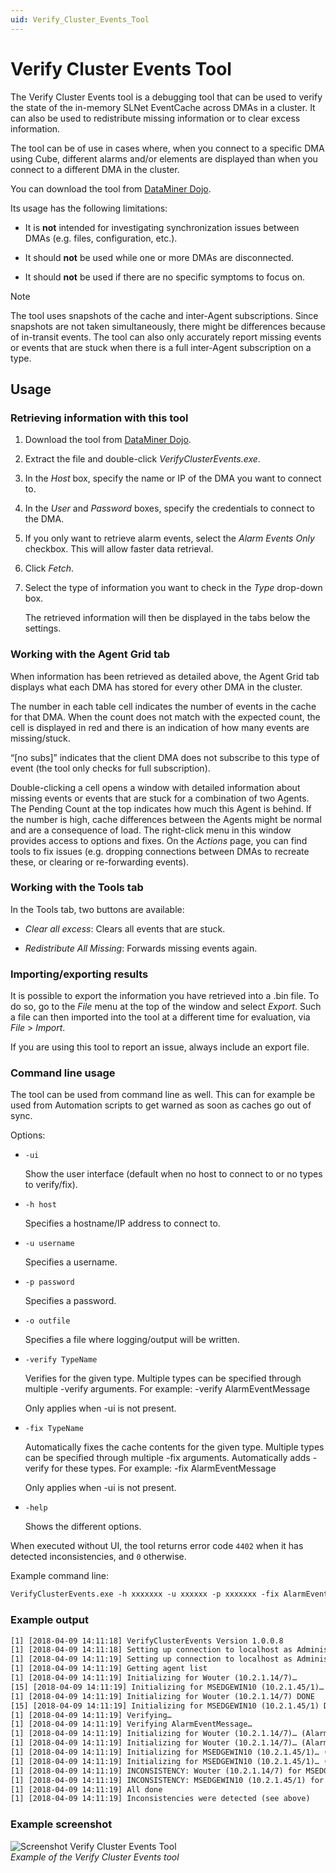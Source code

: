 ```yaml
---
uid: Verify_Cluster_Events_Tool
---
```


# Verify Cluster Events Tool

The Verify Cluster Events tool is a debugging tool that can be used to verify the state of the in-memory SLNet EventCache across DMAs in a cluster. It can also be used to redistribute missing information or to clear excess information.

The tool can be of use in cases where, when you connect to a specific DMA using Cube, different alarms and/or elements are displayed than when you connect to a different DMA in the cluster.

You can download the tool from [DataMiner Dojo](https://community.dataminer.services/download/verifyclusterevents-1-0-0-9/).

Its usage has the following limitations:

- It is **not** intended for investigating synchronization issues between DMAs (e.g. files, configuration, etc.).

- It should **not** be used while one or more DMAs are disconnected.

- It should **not** be used if there are no specific symptoms to focus on.

> [!NOTE]
> The tool uses snapshots of the cache and inter-Agent subscriptions. Since snapshots are not taken simultaneously, there might be differences because of in-transit events. The tool can also only accurately report missing events or events that are stuck when there is a full inter-Agent subscription on a type.

## Usage

### Retrieving information with this tool

1. Download the tool from [DataMiner Dojo](https://community.dataminer.services/download/verifyclusterevents-1-0-0-9/).

1. Extract the file and double-click *VerifyClusterEvents.exe*.

1. In the *Host* box, specify the name or IP of the DMA you want to connect to.

1. In the *User* and *Password* boxes, specify the credentials to connect to the DMA.

1. If you only want to retrieve alarm events, select the *Alarm Events Only* checkbox. This will allow faster data retrieval.

1. Click *Fetch*.

1. Select the type of information you want to check in the *Type* drop-down box.

   The retrieved information will then be displayed in the tabs below the settings.

### Working with the Agent Grid tab

When information has been retrieved as detailed above, the Agent Grid tab displays what each DMA has stored for every other DMA in the cluster.

The number in each table cell indicates the number of events in the cache for that DMA. When the count does not match with the expected count, the cell is displayed in red and there is an indication of how many events are missing/stuck.

“[no subs]” indicates that the client DMA does not subscribe to this type of event (the tool only checks for full subscription).

Double-clicking a cell opens a window with detailed information about missing events or events that are stuck for a combination of two Agents. The Pending Count at the top indicates how much this Agent is behind. If the number is high, cache differences between the Agents might be normal and are a consequence of load. The right-click menu in this window provides access to options and fixes. On the *Actions* page, you can find tools to fix issues (e.g. dropping connections between DMAs to recreate these, or clearing or re-forwarding events).

### Working with the Tools tab

In the Tools tab, two buttons are available:

- *Clear all excess*: Clears all events that are stuck.

- *Redistribute All Missing*: Forwards missing events again.

### Importing/exporting results

It is possible to export the information you have retrieved into a .bin file. To do so, go to the *File* menu at the top of the window and select *Export*. Such a file can then imported into the tool at a different time for evaluation, via *File* > *Import*.

If you are using this tool to report an issue, always include an export file.

### Command line usage

The tool can be used from command line as well. This can for example be used from  Automation scripts to get warned as soon as caches go out of sync.

Options:

- `-ui`

  Show the user interface (default when no host to connect to or no types to verify/fix).

- `-h host`

  Specifies a hostname/IP address to connect to.

- `-u username`

  Specifies a username.

- `-p password`

  Specifies a password.

- `-o outfile`

  Specifies a file where logging/output will be written.

- `-verify TypeName`

  Verifies for the given type. Multiple types can be specified through multiple -verify arguments. For example: -verify AlarmEventMessage

  Only applies when -ui is not present.

- `-fix TypeName`

  Automatically fixes the cache contents for the given type. Multiple types can be specified through multiple -fix arguments. Automatically adds -verify for these types. For example: -fix AlarmEventMessage

  Only applies when -ui is not present.

- `-help`

  Shows the different options.

When executed without UI, the tool returns error code `4402` when it has detected inconsistencies, and `0` otherwise.

Example command line:

```txt
VerifyClusterEvents.exe -h xxxxxxx -u xxxxxx -p xxxxxxx -fix AlarmEventMessage -o out.txt
```

### Example output

```txt
[1] [2018-04-09 14:11:18] VerifyClusterEvents Version 1.0.0.8
[1] [2018-04-09 14:11:18] Setting up connection to localhost as Administrator
[1] [2018-04-09 14:11:19] Setting up connection to localhost as Administrator DONE
[1] [2018-04-09 14:11:19] Getting agent list
[1] [2018-04-09 14:11:19] Initializing for Wouter (10.2.1.14/7)…
[15] [2018-04-09 14:11:19] Initializing for MSEDGEWIN10 (10.2.1.45/1)…
[1] [2018-04-09 14:11:19] Initializing for Wouter (10.2.1.14/7) DONE
[15] [2018-04-09 14:11:19] Initializing for MSEDGEWIN10 (10.2.1.45/1) DONE
[1] [2018-04-09 14:11:19] Verifying…
[1] [2018-04-09 14:11:19] Verifying AlarmEventMessage…
[1] [2018-04-09 14:11:19] Initializing for Wouter (10.2.1.14/7)… (AlarmEventMessage)
[1] [2018-04-09 14:11:19] Initializing for Wouter (10.2.1.14/7)… (AlarmEventMessage) DONE
[1] [2018-04-09 14:11:19] Initializing for MSEDGEWIN10 (10.2.1.45/1)… (AlarmEventMessage)
[1] [2018-04-09 14:11:19] Initializing for MSEDGEWIN10 (10.2.1.45/1)… (AlarmEventMessage) DONE
[1] [2018-04-09 14:11:19] INCONSISTENCY: Wouter (10.2.1.14/7) for MSEDGEWIN10 (10.2.1.45/1): 1 (-1)
[1] [2018-04-09 14:11:19] INCONSISTENCY: MSEDGEWIN10 (10.2.1.45/1) for Wouter (10.2.1.14/7): 1 (+1)
[1] [2018-04-09 14:11:19] All done
[1] [2018-04-09 14:11:19] Inconsistencies were detected (see above)
```

### Example screenshot

![Screenshot Verify Cluster Events Tool](~/dataminer/images/Verify_Cluster_Events_Tool.jpg)<br>
*Example of the Verify Cluster Events tool*
